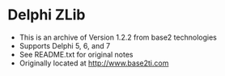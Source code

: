 # Delphi ZLib

* This is an archive of Version 1.2.2 from base2 technologies
* Supports Delphi 5, 6, and 7
* See README.txt for original notes
* Originally located at http://www.base2ti.com
